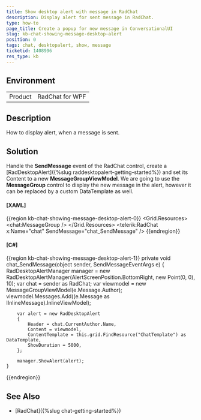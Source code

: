 ```yaml
---
title: Show desktop alert with message in RadChat
description: Display alert for sent message in RadChat.
type: how-to
page_title: Create a popup for new message in ConversationalUI
slug: kb-chat-showing-message-desktop-alert
position: 0
tags: chat, desktopalert, show, message
ticketid: 1408996
res_type: kb
---
```


## Environment
<table>
	<tr>
		<td>Product</td>
		<td>RadChat for WPF</td>
	</tr>
</table>

## Description

How to display alert, when a message is sent.

## Solution

Handle the __SendMessage__ event of the RadChat control, create a [RadDesktopAlert]({%slug raddesktopalert-getting-started%}) and set its Content to a new __MessageGroupViewModel__. We are going to use the __MessageGroup__ control to display the new message in the alert, however it can be replaced by a custom DataTemplate as well.
 
#### __[XAML]__
{{region kb-chat-showing-message-desktop-alert-0}}
	<Grid xmlns:telerik="http://schemas.telerik.com/2008/xaml/presentation"
         xmlns:chat="clr-namespace:Telerik.Windows.Controls.ConversationalUI;assembly=Telerik.Windows.Controls.ConversationalUI" 
         x:Name="grid">
        <Grid.Resources>
            <DataTemplate x:Key="ChatTemplate">
                <chat:MessageGroup />
            </DataTemplate>
        </Grid.Resources>
        <telerik:RadChat x:Name="chat" SendMessage="chat_SendMessage" />
    </Grid>
{{endregion}}

#### __[C#]__
{{region kb-chat-showing-message-desktop-alert-1}}
    private void chat_SendMessage(object sender, SendMessageEventArgs e)
    {
        RadDesktopAlertManager manager = new RadDesktopAlertManager(AlertScreenPosition.BottomRight, new Point(0, 0), 10);
        var chat = sender as RadChat;
        var viewmodel = new MessageGroupViewModel(e.Message.Author);
        viewmodel.Messages.Add((e.Message as IInlineMessage).InlineViewModel);
        
        var alert = new RadDesktopAlert
        {
            Header = chat.CurrentAuthor.Name,
            Content = viewmodel,
            ContentTemplate = this.grid.FindResource("ChatTemplate") as DataTemplate,
            ShowDuration = 5000,
        };

        manager.ShowAlert(alert);
    }
{{endregion}}

## See Also

* [RadChat]({%slug chat-getting-started%})
